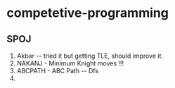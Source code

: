 # competetive-programming
## SPOJ
1. Akbar -- tried it but getting TLE, should improve it.
2. NAKANJ - Minimum Knight moves !!!
3. ABCPATH - ABC Path -- Dfs
4. 
